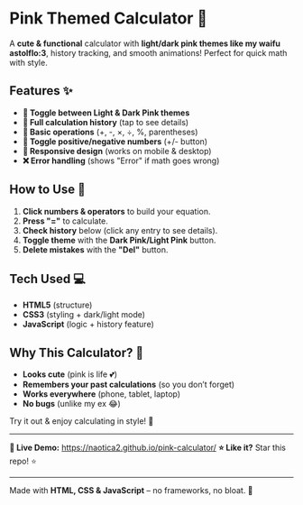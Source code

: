 # **Pink Themed Calculator** 💖  

A **cute & functional** calculator with **light/dark pink themes like my waifu astolflo:3**, history tracking, and smooth animations! Perfect for quick math with style.  

## **Features** ✨  
- **🎨 Toggle between Light & Dark Pink themes**  
- **📝 Full calculation history** (tap to see details)  
- **🔢 Basic operations** (+, -, ×, ÷, %, parentheses)  
- **🔄 Toggle positive/negative numbers** (+/- button)  
- **📱 Responsive design** (works on mobile & desktop)  
- **❌ Error handling** (shows "Error" if math goes wrong)  

## **How to Use** 🚀  
1. **Click numbers & operators** to build your equation.  
2. **Press "="** to calculate.  
3. **Check history** below (click any entry to see details).  
4. **Toggle theme** with the **Dark Pink/Light Pink** button.  
5. **Delete mistakes** with the **"Del"** button.  

## **Tech Used** 💻  
- **HTML5** (structure)  
- **CSS3** (styling + dark/light mode)  
- **JavaScript** (logic + history feature)  

## **Why This Calculator?** 🤔  
- **Looks cute** (pink is life 💕)  
- **Remembers your past calculations** (so you don’t forget)  
- **Works everywhere** (phone, tablet, laptop)  
- **No bugs** (unlike my ex 😂)  

Try it out & enjoy calculating in style! 🚀  

---  
**🔗 Live Demo:** https://naotica2.github.io/pink-calculator/
**⭐ Like it?** Star this repo! ⭐  

---  
Made with **HTML, CSS & JavaScript** – no frameworks, no bloat. 💯
